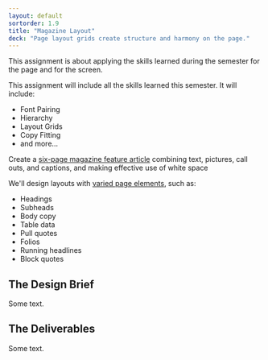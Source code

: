 ```yaml
---
layout: default
sortorder: 1.9
title: "Magazine Layout"
deck: "Page layout grids create structure and harmony on the page."
---
```

This assignment is about applying the skills learned during the semester for the page and for the screen. 

This assignment will include all the skills learned this semester. It will include: 

- Font Pairing
- Hierarchy
- Layout Grids
- Copy Fitting
- and more…

Create a [six-page magazine feature article](https://learning.oreilly.com/library/view/the-type-project/9780136816034/ch34.xhtml#ch34) combining text, pictures, call outs, and captions, and making effective use of white space

We'll design layouts with [varied page elements](https://learning.oreilly.com/library/view/the-art-of/9781315301532/xhtml/15_Chapter09.xhtml#ch9), such as:

- Headings
- Subheads
- Body copy
- Table data
- Pull quotes
- Folios
- Running headlines
- Block quotes

## The Design Brief

Some text.

## The Deliverables

Some text.